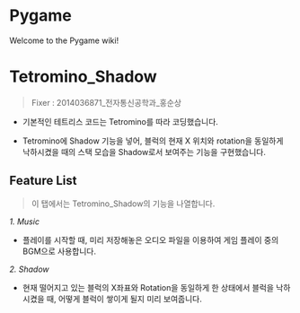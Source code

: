 # Pygame

Welcome to the Pygame wiki!

# Tetromino_Shadow

> Fixer : 2014036871_전자통신공학과_홍순상

- 기본적인 테트리스 코드는 Tetromino를 따라 코딩했습니다.

- Tetromino에 Shadow 기능을 넣어, 블럭의 현재 X 위치와 rotation을 동일하게 낙하시켰을 때의 스택 모습을 Shadow로서 보여주는 기능을 구현했습니다.

## Feature List

> 이 탭에서는 Tetromino_Shadow의 기능을 나열합니다.

_1. Music_

- 플레이를 시작할 때, 미리 저장해놓은 오디오 파일을 이용하여 게임 플레이 중의 BGM으로 사용합니다.

_2. Shadow_

- 현재 떨어지고 있는 블럭의 X좌표와 Rotation을 동일하게 한 상태에서 블럭을 낙하시켰을 때, 어떻게 블럭이 쌓이게 될지 미리 보여줍니다.

